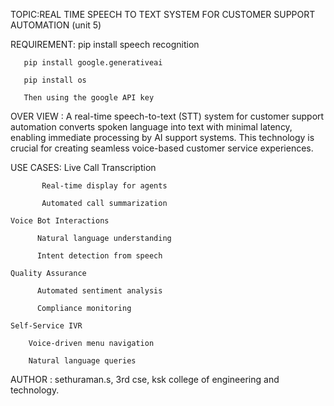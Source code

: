 TOPIC:REAL TIME SPEECH TO TEXT SYSTEM FOR CUSTOMER SUPPORT AUTOMATION  (unit 5)

REQUIREMENT:
       pip install speech recognition 

       pip install google.generativeai 

       pip install os

       Then using the google API key

OVER VIEW :
       A real-time speech-to-text (STT) system for customer support automation converts spoken language into text with minimal latency, enabling immediate processing by AI support systems. 
       This technology is crucial for creating seamless voice-based customer service experiences.

USE CASES:
    Live Call Transcription

           Real-time display for agents

           Automated call summarization

    Voice Bot Interactions

          Natural language understanding

          Intent detection from speech

    Quality Assurance

          Automated sentiment analysis

          Compliance monitoring

    Self-Service IVR

        Voice-driven menu navigation

        Natural language queries

AUTHOR :
      sethuraman.s,
      3rd cse,
      ksk college of engineering and technology.
